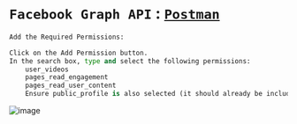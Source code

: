 # `Facebook Graph API` : [`Postman`](https://gold-trinity-363196.postman.co/workspace/GitHub-Views-Tracker~d48918f1-45f9-4583-b551-b9e5c7e535d1/collection/14965750-aa1d2a9d-d2cd-4788-aa77-985dc177de9f?action=share&creator=14965750&active-environment=14965750-4c606cfa-2aa1-409b-841f-e6979a959081)

```py
Add the Required Permissions:

Click on the Add Permission button.
In the search box, type and select the following permissions:
    user_videos
    pages_read_engagement
    pages_read_user_content
    Ensure public_profile is also selected (it should already be included).
```

![image](https://github.com/imvickykumar999/Facebook-Graph-API/assets/50515418/aab44aee-b149-40cd-8ca5-beab210ec44c)

